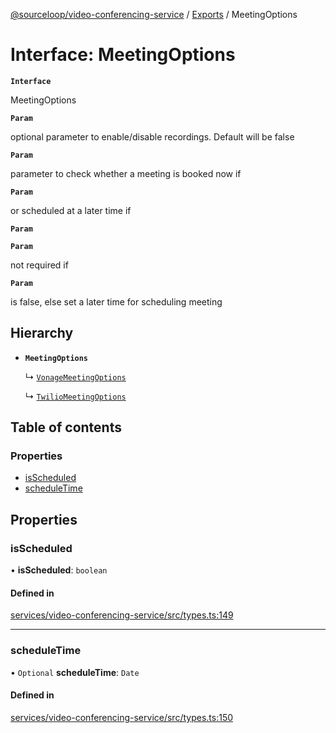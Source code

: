 [@sourceloop/video-conferencing-service](../README.md) / [Exports](../modules.md) / MeetingOptions

# Interface: MeetingOptions

**`Interface`**

MeetingOptions

**`Param`**

optional parameter to enable/disable recordings. Default will be false

**`Param`**

parameter to check whether a meeting is booked now if

**`Param`**

or scheduled at a later time if

**`Param`**

**`Param`**

not required if

**`Param`**

is false,
 else set a later time for scheduling meeting

## Hierarchy

- **`MeetingOptions`**

  ↳ [`VonageMeetingOptions`](VonageMeetingOptions.md)

  ↳ [`TwilioMeetingOptions`](TwilioMeetingOptions.md)

## Table of contents

### Properties

- [isScheduled](MeetingOptions.md#isscheduled)
- [scheduleTime](MeetingOptions.md#scheduletime)

## Properties

### isScheduled

• **isScheduled**: `boolean`

#### Defined in

[services/video-conferencing-service/src/types.ts:149](https://github.com/sourcefuse/loopback4-microservice-catalog/blob/bc2553587/services/video-conferencing-service/src/types.ts#L149)

___

### scheduleTime

• `Optional` **scheduleTime**: `Date`

#### Defined in

[services/video-conferencing-service/src/types.ts:150](https://github.com/sourcefuse/loopback4-microservice-catalog/blob/bc2553587/services/video-conferencing-service/src/types.ts#L150)
